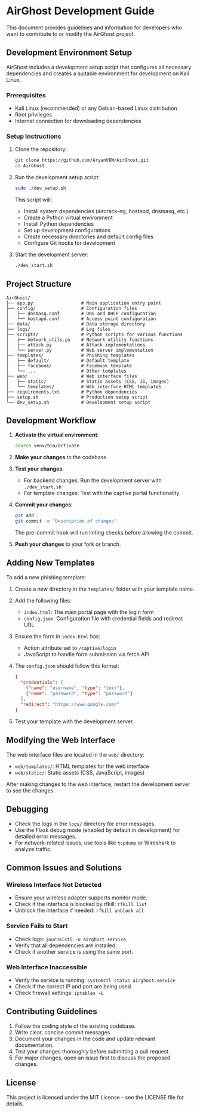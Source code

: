 # AirGhost Development Guide

This document provides guidelines and information for developers who want to contribute to or modify the AirGhost project.

## Development Environment Setup

AirGhost includes a development setup script that configures all necessary dependencies and creates a suitable environment for development on Kali Linux.

### Prerequisites

- Kali Linux (recommended) or any Debian-based Linux distribution
- Root privileges
- Internet connection for downloading dependencies

### Setup Instructions

1. Clone the repository:
   ```bash
   git clone https://github.com/AryanVBW/AirGhost.git
   cd AirGhost
   ```

2. Run the development setup script:
   ```bash
   sudo ./dev_setup.sh
   ```

   This script will:
   - Install system dependencies (aircrack-ng, hostapd, dnsmasq, etc.)
   - Create a Python virtual environment
   - Install Python dependencies
   - Set up development configurations
   - Create necessary directories and default config files
   - Configure Git hooks for development

3. Start the development server:
   ```bash
   ./dev_start.sh
   ```

## Project Structure

```
AirGhost/
├── app.py                  # Main application entry point
├── config/                 # Configuration files
│   ├── dnsmasq.conf        # DNS and DHCP configuration
│   └── hostapd.conf        # Access point configuration
├── data/                   # Data storage directory
├── logs/                   # Log files
├── scripts/                # Python scripts for various functions
│   ├── network_utils.py    # Network utility functions
│   ├── attack.py           # Attack implementations
│   └── server.py           # Web server implementation
├── templates/              # Phishing templates
│   ├── default/            # Default template
│   ├── facebook/           # Facebook template
│   └── ...                 # Other templates
├── web/                    # Web interface files
│   ├── static/             # Static assets (CSS, JS, images)
│   └── templates/          # Web interface HTML templates
├── requirements.txt        # Python dependencies
├── setup.sh                # Production setup script
└── dev_setup.sh            # Development setup script
```

## Development Workflow

1. **Activate the virtual environment**:
   ```bash
   source venv/bin/activate
   ```

2. **Make your changes** to the codebase.

3. **Test your changes**:
   - For backend changes: Run the development server with `./dev_start.sh`
   - For template changes: Test with the captive portal functionality

4. **Commit your changes**:
   ```bash
   git add .
   git commit -m "Description of changes"
   ```
   The pre-commit hook will run linting checks before allowing the commit.

5. **Push your changes** to your fork or branch.

## Adding New Templates

To add a new phishing template:

1. Create a new directory in the `templates/` folder with your template name.

2. Add the following files:
   - `index.html`: The main portal page with the login form
   - `config.json`: Configuration file with credential fields and redirect URL

3. Ensure the form in `index.html` has:
   - Action attribute set to `/captive/login`
   - JavaScript to handle form submission via fetch API

4. The `config.json` should follow this format:
   ```json
   {
     "credentials": [
       {"name": "username", "type": "text"},
       {"name": "password", "type": "password"}
     ],
     "redirect": "https://www.google.com/"
   }
   ```

5. Test your template with the development server.

## Modifying the Web Interface

The web interface files are located in the `web/` directory:

- `web/templates/`: HTML templates for the web interface
- `web/static/`: Static assets (CSS, JavaScript, images)

After making changes to the web interface, restart the development server to see the changes.

## Debugging

- Check the logs in the `logs/` directory for error messages.
- Use the Flask debug mode (enabled by default in development) for detailed error messages.
- For network-related issues, use tools like `tcpdump` or Wireshark to analyze traffic.

## Common Issues and Solutions

### Wireless Interface Not Detected

- Ensure your wireless adapter supports monitor mode.
- Check if the interface is blocked by rfkill: `rfkill list`
- Unblock the interface if needed: `rfkill unblock all`

### Service Fails to Start

- Check logs: `journalctl -u airghost.service`
- Verify that all dependencies are installed.
- Check if another service is using the same port.

### Web Interface Inaccessible

- Verify the service is running: `systemctl status airghost.service`
- Check if the correct IP and port are being used.
- Check firewall settings: `iptables -L`

## Contributing Guidelines

1. Follow the coding style of the existing codebase.
2. Write clear, concise commit messages.
3. Document your changes in the code and update relevant documentation.
4. Test your changes thoroughly before submitting a pull request.
5. For major changes, open an issue first to discuss the proposed changes.

## License

This project is licensed under the MIT License - see the LICENSE file for details.
